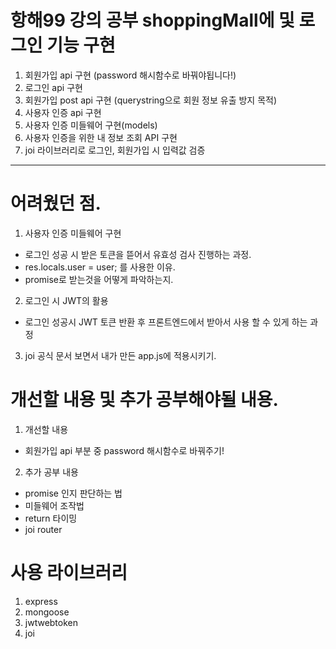 # 항해99 강의 공부 shoppingMall에 및 로그인 기능 구현

1. 회원가입 api 구현 (password 해시함수로 바꿔야됩니다!)
2. 로그인 api 구현
3. 회원가입 post api 구현 (querystring으로 회원 정보 유출 방지 목적)
4. 사용자 인증 api 구현
5. 사용자 인증 미들웨어 구현(models)
6. 사용자 인증을 위한 내 정보 조회 API 구현
7. joi 라이브러리로 로그인, 회원가입 시 입력값 검증

---
# 어려웠던 점.
 1. 사용자 인증 미들웨어 구현
  - 로그인 성공 시 받은 토큰을 뜯어서 유효성 검사 진행하는 과정.
  - res.locals.user = user; 를 사용한 이유.
  - promise로 받는것을 어떻게 파악하는지.
  2. 로그인 시 JWT의 활용 
  - 로그인 성공시 JWT 토큰 반환 후 프론트엔드에서 받아서 사용 할 수 있게 하는 과정
  3. joi 공식 문서 보면서 내가 만든 app.js에 적용시키기.

 # 개선할 내용 및 추가 공부해야될 내용.
  1. 개선할 내용
  - 회원가입 api 부분 중 password 해시함수로 바꿔주기!

  2. 추가 공부 내용
  - promise 인지 판단하는 법
  - 미들웨어 조작법
  - return 타이밍
  - joi router



  # 사용 라이브러리
  1. express
  2. mongoose
  3. jwtwebtoken
  4. joi
